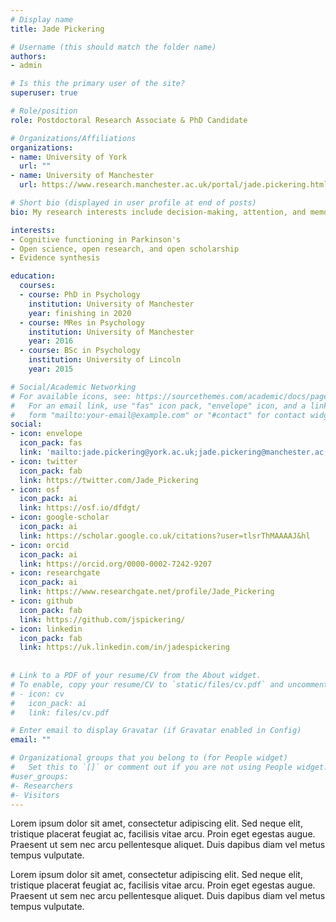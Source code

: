 ```yaml
---
# Display name
title: Jade Pickering

# Username (this should match the folder name)
authors:
- admin

# Is this the primary user of the site?
superuser: true

# Role/position
role: Postdoctoral Research Associate & PhD Candidate

# Organizations/Affiliations
organizations:
- name: University of York
  url: ""
- name: University of Manchester
  url: https://www.research.manchester.ac.uk/portal/jade.pickering.html

# Short bio (displayed in user profile at end of posts)
bio: My research interests include decision-making, attention, and memory, as well as meta-research and evidence synthesis.

interests:
- Cognitive functioning in Parkinson's
- Open science, open research, and open scholarship
- Evidence synthesis

education:
  courses:
  - course: PhD in Psychology
    institution: University of Manchester
    year: finishing in 2020
  - course: MRes in Psychology
    institution: University of Manchester
    year: 2016
  - course: BSc in Psychology
    institution: University of Lincoln
    year: 2015

# Social/Academic Networking
# For available icons, see: https://sourcethemes.com/academic/docs/page-builder/#icons
#   For an email link, use "fas" icon pack, "envelope" icon, and a link in the
#   form "mailto:your-email@example.com" or "#contact" for contact widget.
social:
- icon: envelope
  icon_pack: fas
  link: 'mailto:jade.pickering@york.ac.uk;jade.pickering@manchester.ac.uk?subject=Webpage contact'  # For a direct email link, use "mailto:test@example.org".
- icon: twitter
  icon_pack: fab
  link: https://twitter.com/Jade_Pickering
- icon: osf
  icon_pack: ai
  link: https://osf.io/dfdgt/
- icon: google-scholar
  icon_pack: ai
  link: https://scholar.google.co.uk/citations?user=tlsrThMAAAAJ&hl
- icon: orcid
  icon_pack: ai
  link: https://orcid.org/0000-0002-7242-9207
- icon: researchgate
  icon_pack: ai
  link: https://www.researchgate.net/profile/Jade_Pickering
- icon: github
  icon_pack: fab
  link: https://github.com/jspickering/
- icon: linkedin
  icon_pack: fab
  link: https://uk.linkedin.com/in/jadespickering
  
  
# Link to a PDF of your resume/CV from the About widget.
# To enable, copy your resume/CV to `static/files/cv.pdf` and uncomment the lines below.
# - icon: cv
#   icon_pack: ai
#   link: files/cv.pdf

# Enter email to display Gravatar (if Gravatar enabled in Config)
email: ""

# Organizational groups that you belong to (for People widget)
#   Set this to `[]` or comment out if you are not using People widget.
#user_groups:
#- Researchers
#- Visitors
---
```


Lorem ipsum dolor sit amet, consectetur adipiscing elit. Sed neque elit, tristique placerat feugiat ac, facilisis vitae arcu. Proin eget egestas augue. Praesent ut sem nec arcu pellentesque aliquet. Duis dapibus diam vel metus tempus vulputate.

Lorem ipsum dolor sit amet, consectetur adipiscing elit. Sed neque elit, tristique placerat feugiat ac, facilisis vitae arcu. Proin eget egestas augue. Praesent ut sem nec arcu pellentesque aliquet. Duis dapibus diam vel metus tempus vulputate.

